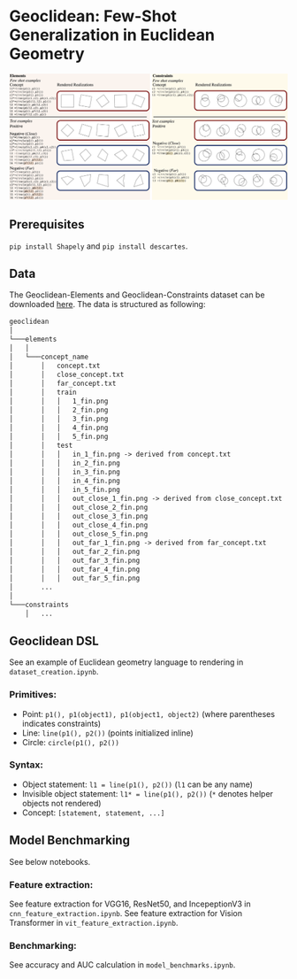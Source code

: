 # Geoclidean: Few-Shot Generalization in Euclidean Geometry

![demonstrative figure](images/data_examples.png)



## Prerequisites
`pip install Shapely` and `pip install descartes`.

## Data
The Geoclidean-Elements and Geoclidean-Constraints dataset can be downloaded [here](https://downloads.cs.stanford.edu/viscam/Geoclidean/geoclidean.zip). The data is structured as following:
```
geoclidean    
│
└───elements
│   │
│   └───concept_name
│       │   concept.txt
│       │   close_concept.txt
│       │   far_concept.txt
│       │   train
│       │   │   1_fin.png
│       │   │   2_fin.png
│       │   │   3_fin.png
│       │   │   4_fin.png
│       │   │   5_fin.png
│       │   test
│       │   │   in_1_fin.png -> derived from concept.txt
│       │   │   in_2_fin.png
│       │   │   in_3_fin.png
│       │   │   in_4_fin.png
│       │   │   in_5_fin.png
│       │   │   out_close_1_fin.png -> derived from close_concept.txt
│       │   │   out_close_2_fin.png
│       │   │   out_close_3_fin.png
│       │   │   out_close_4_fin.png
│       │   │   out_close_5_fin.png
│       │   │   out_far_1_fin.png -> derived from far_concept.txt
│       │   │   out_far_2_fin.png
│       │   │   out_far_3_fin.png
│       │   │   out_far_4_fin.png
│       │   │   out_far_5_fin.png
│       ...
│   
└───constraints
    │   ...

```


## Geoclidean DSL
See an example of Euclidean geometry language to rendering in `dataset_creation.ipynb`.


### Primitives:
- Point: `p1(), p1(object1), p1(object1, object2)` (where parentheses indicates constraints)
- Line: `line(p1(), p2())`  (points initialized inline)
- Circle: `circle(p1(), p2())`
    
### Syntax:
- Object statement: `l1 = line(p1(), p2())` (`l1` can be any name)
- Invisible object statement: `l1* = line(p1(), p2())` (`*` denotes helper objects not rendered)
- Concept: `[statement, statement, ...]`


## Model Benchmarking
See below notebooks.

### Feature extraction:
See feature extraction for VGG16, ResNet50, and IncepeptionV3 in `cnn_feature_extraction.ipynb`.
See feature extraction for Vision Transformer in `vit_feature_extraction.ipynb`.

### Benchmarking:
See accuracy and AUC calculation in `model_benchmarks.ipynb`.



